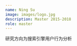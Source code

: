 ```yaml
---
name: Ning Su
image: images/logo.jpg
description: Master 2015-2018
role: master
---
```


研究方向为搜索引擎用户行为分析